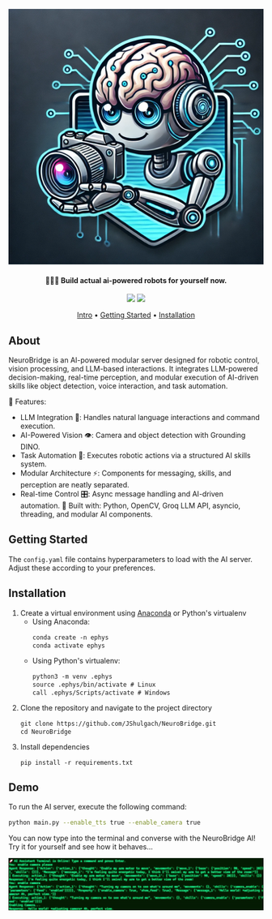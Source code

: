 
<p align="center">
<img src="./assets/robot-holding-camera.png" width="720">
</p>


<h4 align="center">🤘🤖🤘 Build actual ai-powered robots for yourself now.</h4>

<p align="center">
  <img src="https://img.shields.io/badge/Version-0.1.0-limegreen">
  <a href="https://ko-fi.com/jonathanshulgach">
    <img src="https://img.shields.io/badge/$-donate-ff69b4.svg?maxAge=2592000&amp;style=flat">
  </a>
</p>

<p align="center">
  <a href="#about">Intro</a> •
  <a href="#getting-started">Getting Started</a> •
  <a href="#installation">Installation</a>
</p>

## About 

NeuroBridge is an AI-powered modular server designed for robotic control, vision processing, and LLM-based interactions. It integrates LLM-powered decision-making, real-time perception, and modular execution of AI-driven skills like object detection, voice interaction, and task automation.

🚀 Features:

- LLM Integration 🧠: Handles natural language interactions and command execution.
- AI-Powered Vision 👁️: Camera and object detection with Grounding DINO.
- Task Automation 🤖: Executes robotic actions via a structured AI skills system.
- Modular Architecture ⚡: Components for messaging, skills, and perception are neatly separated.
- Real-time Control 🎛️: Async message handling and AI-driven automation.
🔧 Built with: Python, OpenCV, Groq LLM API, asyncio, threading, and modular AI components.

## Getting Started

The `config.yaml` file contains hyperparameters to load with the AI server. Adjust these according to your preferences.

## Installation

1. Create a virtual environment using [Anaconda](https://www.anaconda.com/products/distribution) or Python's virtualenv
   - Using Anaconda:
      ~~~
      conda create -n ephys
      conda activate ephys
      ~~~
   - Using Python's virtualenv:
     ~~~
     python3 -m venv .ephys
     source .ephys/bin/activate # Linux
     call .ephys/Scripts/activate # Windows
     ~~~
2. Clone the repository and navigate to the project directory
   ~~~
   git clone https://github.com/JShulgach/NeuroBridge.git
   cd NeuroBridge
   ~~~
3. Install dependencies
    ~~~
    pip install -r requirements.txt
    ~~~

## Demo

To run the AI server, execute the following command:
```bash
python main.py --enable_tts true --enable_camera true
```

You can now type into the terminal and converse with the NeuroBridge AI! Try it for yourself and see how it behaves...
<p align="center">
<img src="./assets/terminal_first_test.jpg" width="720">
</p>

